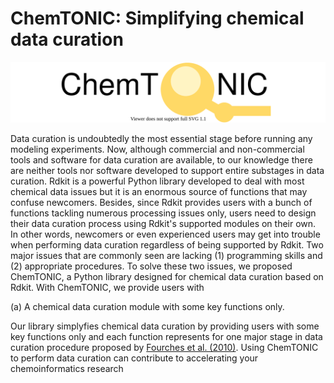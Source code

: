 # ChemTONIC: Simplifying chemical data curation
![alt text](https://github.com/mldlproject/chemtonic/blob/main/chemtonic.svg)

Data curation is undoubtedly the most essential stage before running any modeling experiments. Now, although commercial and non-commercial tools and software for data curation are available, to our knowledge there are neither tools nor software developed to support entire substages in data curation. Rdkit is a powerful Python library developed to deal with most chemical data issues but it is an enormous source of functions that may confuse newcomers. Besides, since Rdkit provides users with a bunch of functions tackling numerous processing issues only, users need to design their data curation process using Rdkit's supported modules on their own. In other words, newcomers or even experienced users may get into trouble when performing data curation regardless of being supported by Rdkit. Two major issues that are commonly seen are lacking (1) programming skills and (2) appropriate procedures. To solve these two issues, we proposed ChemTONIC, a Python library designed for chemical data curation based on Rdkit. With ChemTONIC, we provide users with

(a) A chemical data curation module with some key functions only.

Our library simplyfies chemical data curation by providing users with some key functions only and each function represents for one major stage in data curation procedure proposed by [Fourches et al. (2010)](https://pubs.acs.org/doi/10.1021/ci100176x). Using ChemTONIC to perform data curation can contribute to accelerating your chemoinformatics research
